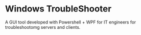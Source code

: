 # Windows TroubleShooter  
A GUI tool developed with Powershell + WPF for IT engineers for troubleshootomg servers and clients.
